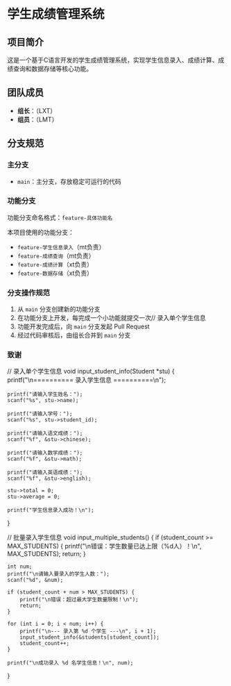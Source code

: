 # 学生成绩管理系统

## 项目简介
这是一个基于C语言开发的学生成绩管理系统，实现学生信息录入、成绩计算、成绩查询和数据存储等核心功能。

## 团队成员
- **组长**：（LXT）
- **组员**：（LMT）

## 分支规范

### 主分支
- `main`：主分支，存放稳定可运行的代码

### 功能分支
功能分支命名格式：`feature-具体功能名`

本项目使用的功能分支：
- `feature-学生信息录入`（mt负责）
- `feature-成绩查询`（mt负责）
- `feature-成绩计算`（xt负责）
- `feature-数据存储`（xt负责）

### 分支操作规范
1. 从 `main` 分支创建新的功能分支
2. 在功能分支上开发，每完成一个小功能就提交一次// 录入单个学生信息
3. 功能开发完成后，向 `main` 分支发起 Pull Request
4. 经过代码审核后，由组长合并到 `main` 分支

### 致谢


// 录入单个学生信息
void input_student_info(Student *stu) {
    printf("\n========== 录入学生信息 ==========\n");
    
    printf("请输入学生姓名：");
    scanf("%s", stu->name);
    
    printf("请输入学号：");
    scanf("%s", stu->student_id);
    
    printf("请输入语文成绩：");
    scanf("%f", &stu->chinese);
    
    printf("请输入数学成绩：");
    scanf("%f", &stu->math);
    
    printf("请输入英语成绩：");
    scanf("%f", &stu->english);
    
    stu->total = 0;
    stu->average = 0;
    
    printf("学生信息录入成功！\n");
}

// 批量录入学生信息
void input_multiple_students() {
    if (student_count >= MAX_STUDENTS) {
        printf("\n错误：学生数量已达上限（%d人）！\n", MAX_STUDENTS);
        return;
    }
    
    int num;
    printf("\n请输入要录入的学生人数：");
    scanf("%d", &num);
    
    if (student_count + num > MAX_STUDENTS) {
        printf("\n错误：超过最大学生数量限制！\n");
        return;
    }
    
    for (int i = 0; i < num; i++) {
        printf("\n--- 录入第 %d 个学生 ---\n", i + 1);
        input_student_info(&students[student_count]);
        student_count++;
    }
    
    printf("\n成功录入 %d 名学生信息！\n", num);
}



